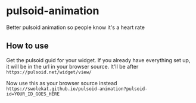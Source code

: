 # pulsoid-animation
Better pulsoid animation so people know it's a heart rate

## How to use
Get the pulsoid guid for your widget. If you already have everything set up, it will be in the url in your browser source. It'll be after `https://pulsoid.net/widget/view/`

Now use this as your browser source instead `https://swolekat.github.io/pulsoid-animation?pulsoid-id=YOUR_ID_GOES_HERE`

